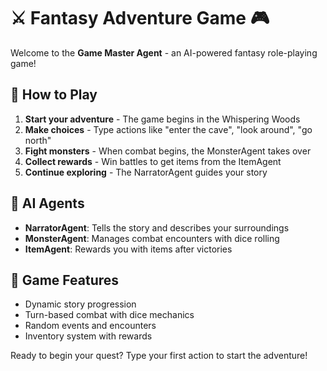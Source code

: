 # ⚔️ Fantasy Adventure Game 🎮

Welcome to the **Game Master Agent** - an AI-powered fantasy role-playing game!

## 🎯 How to Play

1. **Start your adventure** - The game begins in the Whispering Woods
2. **Make choices** - Type actions like "enter the cave", "look around", "go north"
3. **Fight monsters** - When combat begins, the MonsterAgent takes over
4. **Collect rewards** - Win battles to get items from the ItemAgent
5. **Continue exploring** - The NarratorAgent guides your story

## 🧠 AI Agents

- **NarratorAgent**: Tells the story and describes your surroundings
- **MonsterAgent**: Manages combat encounters with dice rolling
- **ItemAgent**: Rewards you with items after victories

## 🎲 Game Features

- Dynamic story progression
- Turn-based combat with dice mechanics
- Random events and encounters
- Inventory system with rewards

Ready to begin your quest? Type your first action to start the adventure!
